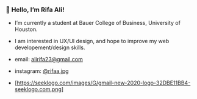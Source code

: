 ### :wave: **Hello, I’m Rifa Ali!**
- I’m currently a student at Bauer College of Business, University of Houston.
- I am interested in UX/UI design, and hope to improve my web developement/design skills.

- email: alirifa23@gmail.com
- instagram: [@rifaa.jpg](https://www.instagram.com/rifaa.jpg/)
- [https://seeklogo.com/images/G/gmail-new-2020-logo-32DBE11BB4-seeklogo.com.png]

<!---
alirifa/alirifa is a ✨ special ✨ repository because its `README.md` (this file) appears on your GitHub profile.
You can click the Preview link to take a look at your changes.
--->
